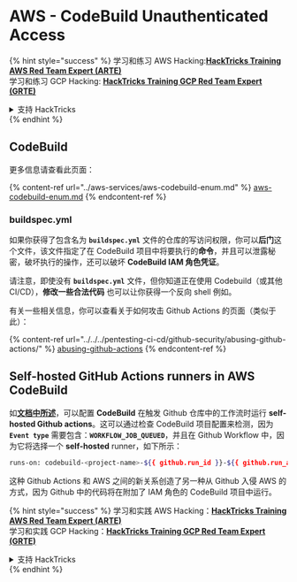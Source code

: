 # AWS - CodeBuild Unauthenticated Access

{% hint style="success" %}
学习和练习 AWS Hacking:<img src="/.gitbook/assets/image.png" alt="" data-size="line">[**HackTricks Training AWS Red Team Expert (ARTE)**](https://training.hacktricks.xyz/courses/arte)<img src="/.gitbook/assets/image.png" alt="" data-size="line">\
学习和练习 GCP Hacking: <img src="/.gitbook/assets/image (2).png" alt="" data-size="line">[**HackTricks Training GCP Red Team Expert (GRTE)**<img src="/.gitbook/assets/image (2).png" alt="" data-size="line">](https://training.hacktricks.xyz/courses/grte)

<details>

<summary>支持 HackTricks</summary>

* 查看 [**订阅计划**](https://github.com/sponsors/carlospolop)!
* **加入** 💬 [**Discord 群组**](https://discord.gg/hRep4RUj7f) 或 [**telegram 群组**](https://t.me/peass) 或 **关注** 我们的 **Twitter** 🐦 [**@hacktricks\_live**](https://twitter.com/hacktricks\_live)**.**
* **通过提交 PRs 分享黑客技巧到** [**HackTricks**](https://github.com/carlospolop/hacktricks) 和 [**HackTricks Cloud**](https://github.com/carlospolop/hacktricks-cloud) github 仓库。

</details>
{% endhint %}

## CodeBuild

更多信息请查看此页面：

{% content-ref url="../aws-services/aws-codebuild-enum.md" %}
[aws-codebuild-enum.md](../aws-services/aws-codebuild-enum.md)
{% endcontent-ref %}

### buildspec.yml

如果你获得了包含名为 **`buildspec.yml`** 文件的仓库的写访问权限，你可以**后门**这个文件，该文件指定了在 CodeBuild 项目中将要执行的**命令**，并且可以泄露秘密，破坏执行的操作，还可以破坏 **CodeBuild IAM 角色凭证**。

请注意，即使没有 **`buildspec.yml`** 文件，但你知道正在使用 Codebuild（或其他 CI/CD），**修改一些合法代码** 也可以让你获得一个反向 shell 例如。

有关一些相关信息，你可以查看关于如何攻击 Github Actions 的页面（类似于此）：

{% content-ref url="../../../pentesting-ci-cd/github-security/abusing-github-actions/" %}
[abusing-github-actions](../../../pentesting-ci-cd/github-security/abusing-github-actions/)
{% endcontent-ref %}

## Self-hosted GitHub Actions runners in AWS CodeBuild <a href="#action-runner" id="action-runner"></a>

如[**文档中所述**](https://docs.aws.amazon.com/codebuild/latest/userguide/action-runner.html)，可以配置 **CodeBuild** 在触发 Github 仓库中的工作流时运行 **self-hosted Github actions**。这可以通过检查 CodeBuild 项目配置来检测，因为 **`Event type`** 需要包含：**`WORKFLOW_JOB_QUEUED`**，并且在 Github Workflow 中，因为它将选择一个 **self-hosted** runner，如下所示：
```bash
runs-on: codebuild-<project-name>-${{ github.run_id }}-${{ github.run_attempt }}
```
这种 Github Actions 和 AWS 之间的新关系创造了另一种从 Github 入侵 AWS 的方式，因为 Github 中的代码将在附加了 IAM 角色的 CodeBuild 项目中运行。

{% hint style="success" %}
学习和实践 AWS Hacking：<img src="/.gitbook/assets/image.png" alt="" data-size="line">[**HackTricks Training AWS Red Team Expert (ARTE)**](https://training.hacktricks.xyz/courses/arte)<img src="/.gitbook/assets/image.png" alt="" data-size="line">\
学习和实践 GCP Hacking：<img src="/.gitbook/assets/image (2).png" alt="" data-size="line">[**HackTricks Training GCP Red Team Expert (GRTE)**<img src="/.gitbook/assets/image (2).png" alt="" data-size="line">](https://training.hacktricks.xyz/courses/grte)

<details>

<summary>支持 HackTricks</summary>

* 查看 [**订阅计划**](https://github.com/sponsors/carlospolop)!
* **加入** 💬 [**Discord 群组**](https://discord.gg/hRep4RUj7f) 或 [**telegram 群组**](https://t.me/peass) 或 **关注** 我们的 **Twitter** 🐦 [**@hacktricks\_live**](https://twitter.com/hacktricks\_live)**.**
* **通过提交 PRs 分享黑客技巧到** [**HackTricks**](https://github.com/carlospolop/hacktricks) 和 [**HackTricks Cloud**](https://github.com/carlospolop/hacktricks-cloud) github 仓库。

</details>
{% endhint %}

